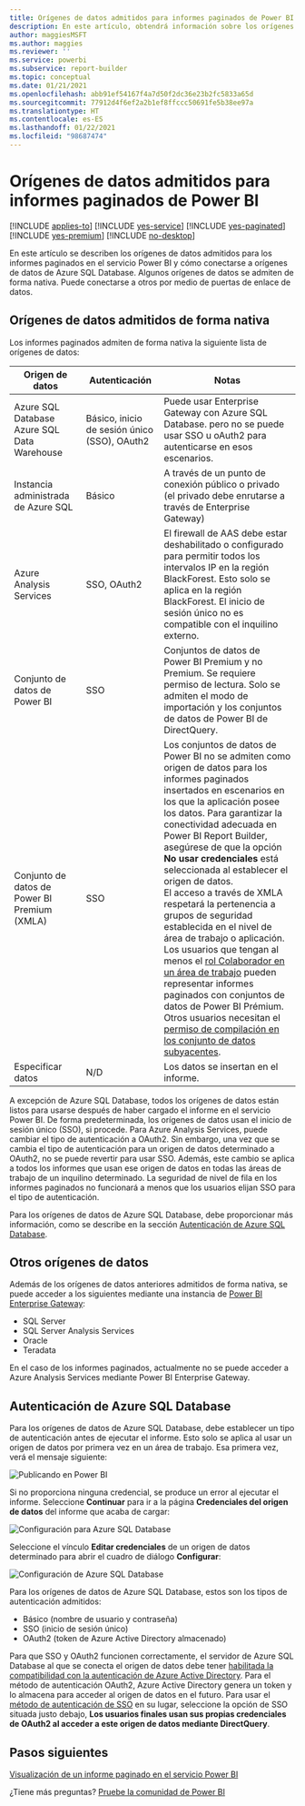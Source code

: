 ```yaml
---
title: Orígenes de datos admitidos para informes paginados de Power BI
description: En este artículo, obtendrá información sobre los orígenes de datos admitidos para los informes paginados en el servicio Power BI y cómo conectarse a orígenes de datos de Azure SQL Database.
author: maggiesMSFT
ms.author: maggies
ms.reviewer: ''
ms.service: powerbi
ms.subservice: report-builder
ms.topic: conceptual
ms.date: 01/21/2021
ms.openlocfilehash: abb91ef54167f4a7d50f2dc36e23b2fc5833a65d
ms.sourcegitcommit: 77912d4f6ef2a2b1ef8ffccc50691fe5b38ee97a
ms.translationtype: HT
ms.contentlocale: es-ES
ms.lasthandoff: 01/22/2021
ms.locfileid: "98687474"
---
```

# <a name="supported-data-sources-for-power-bi-paginated-reports"></a>Orígenes de datos admitidos para informes paginados de Power BI

[!INCLUDE [applies-to](../includes/applies-to.md)] [!INCLUDE [yes-service](../includes/yes-service.md)] [!INCLUDE [yes-paginated](../includes/yes-paginated.md)] [!INCLUDE [yes-premium](../includes/yes-premium.md)] [!INCLUDE [no-desktop](../includes/no-desktop.md)] 

En este artículo se describen los orígenes de datos admitidos para los informes paginados en el servicio Power BI y cómo conectarse a orígenes de datos de Azure SQL Database. Algunos orígenes de datos se admiten de forma nativa. Puede conectarse a otros por medio de puertas de enlace de datos.

## <a name="natively-supported-data-sources"></a>Orígenes de datos admitidos de forma nativa

Los informes paginados admiten de forma nativa la siguiente lista de orígenes de datos:

| Origen de datos | Autenticación | Notas |
| --- | --- | --- |
| Azure SQL Database <br>Azure SQL Data Warehouse | Básico, inicio de sesión único (SSO), OAuth2 | Puede usar Enterprise Gateway con Azure SQL Database. pero no se puede usar SSO u oAuth2 para autenticarse en esos escenarios.   |
| Instancia administrada de Azure SQL | Básico | A través de un punto de conexión público o privado (el privado debe enrutarse a través de Enterprise Gateway)  |
| Azure Analysis Services | SSO, OAuth2 | El firewall de AAS debe estar deshabilitado o configurado para permitir todos los intervalos IP en la región BlackForest. Esto solo se aplica en la región BlackForest.  El inicio de sesión único no es compatible con el inquilino externo. |
| Conjunto de datos de Power BI | SSO | Conjuntos de datos de Power BI Premium y no Premium. Se requiere permiso de lectura. Solo se admiten el modo de importación y los conjuntos de datos de Power BI de DirectQuery. |
| Conjunto de datos de Power BI Premium (XMLA) | SSO | Los conjuntos de datos de Power BI no se admiten como origen de datos para los informes paginados insertados en escenarios en los que la aplicación posee los datos.  Para garantizar la conectividad adecuada en Power BI Report Builder, asegúrese de que la opción **No usar credenciales** está seleccionada al establecer el origen de datos.<br />El acceso a través de XMLA respetará la pertenencia a grupos de seguridad establecida en el nivel de área de trabajo o aplicación.<br />Los usuarios que tengan al menos el [rol Colaborador en un área de trabajo](../collaborate-share/service-new-workspaces.md#roles-in-the-new-workspaces) pueden representar informes paginados con conjuntos de datos de Power BI Prémium. Otros usuarios necesitan el [permiso de compilación en los conjunto de datos subyacentes](../connect-data/service-datasets-build-permissions.md).    |
| Especificar datos | N/D | Los datos se insertan en el informe. |

A excepción de Azure SQL Database, todos los orígenes de datos están listos para usarse después de haber cargado el informe en el servicio Power BI. De forma predeterminada, los orígenes de datos usan el inicio de sesión único (SSO), si procede. Para Azure Analysis Services, puede cambiar el tipo de autenticación a OAuth2. Sin embargo, una vez que se cambia el tipo de autenticación para un origen de datos determinado a OAuth2, no se puede revertir para usar SSO.  Además, este cambio se aplica a todos los informes que usan ese origen de datos en todas las áreas de trabajo de un inquilino determinado.  La seguridad de nivel de fila en los informes paginados no funcionará a menos que los usuarios elijan SSO para el tipo de autenticación.

Para los orígenes de datos de Azure SQL Database, debe proporcionar más información, como se describe en la sección [Autenticación de Azure SQL Database](#azure-sql-database-authentication).

## <a name="other-data-sources"></a>Otros orígenes de datos

Además de los orígenes de datos anteriores admitidos de forma nativa, se puede acceder a los siguientes mediante una instancia de [Power BI Enterprise Gateway](../connect-data/service-gateway-onprem.md):

- SQL Server
- SQL Server Analysis Services
- Oracle
- Teradata

En el caso de los informes paginados, actualmente no se puede acceder a Azure Analysis Services mediante Power BI Enterprise Gateway.

## <a name="azure-sql-database-authentication"></a>Autenticación de Azure SQL Database

Para los orígenes de datos de Azure SQL Database, debe establecer un tipo de autenticación antes de ejecutar el informe. Esto solo se aplica al usar un origen de datos por primera vez en un área de trabajo. Esa primera vez, verá el mensaje siguiente:

![Publicando en Power BI](media/paginated-reports-data-sources/power-bi-paginated-publishing.png)

Si no proporciona ninguna credencial, se produce un error al ejecutar el informe. Seleccione **Continuar** para ir a la página **Credenciales del origen de datos** del informe que acaba de cargar:

![Configuración para Azure SQL Database](media/paginated-reports-data-sources/power-bi-paginated-settings-azure-sql.png)

Seleccione el vínculo **Editar credenciales** de un origen de datos determinado para abrir el cuadro de diálogo **Configurar**:

![Configuración de Azure SQL Database](media/paginated-reports-data-sources/power-bi-paginated-configure-azure-sql.png)

Para los orígenes de datos de Azure SQL Database, estos son los tipos de autenticación admitidos:

- Básico (nombre de usuario y contraseña)
- SSO (inicio de sesión único)
- OAuth2 (token de Azure Active Directory almacenado)

Para que SSO y OAuth2 funcionen correctamente, el servidor de Azure SQL Database al que se conecta el origen de datos debe tener [habilitada la compatibilidad con la autenticación de Azure Active Directory](/azure/sql-database/sql-database-aad-authentication-configure). Para el método de autenticación OAuth2, Azure Active Directory genera un token y lo almacena para acceder al origen de datos en el futuro. Para usar el [método de autenticación de SSO](../connect-data/service-azure-sql-database-with-direct-connect.md#single-sign-on) en su lugar, seleccione la opción de SSO situada justo debajo, **Los usuarios finales usan sus propias credenciales de OAuth2 al acceder a este origen de datos mediante DirectQuery**.
  
## <a name="next-steps"></a>Pasos siguientes

[Visualización de un informe paginado en el servicio Power BI](../consumer/paginated-reports-view-power-bi-service.md)

¿Tiene más preguntas? [Pruebe la comunidad de Power BI](https://community.powerbi.com/)
